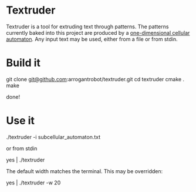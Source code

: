 Textruder
===========

Textruder is a tool for extruding text through patterns. The patterns currently baked into this project are produced by a [one-dimensional cellular automaton](http://archetyp.al/cellular-automata-rule-explorer "cellular automaton"). Any input text may be used, either from a file or from stdin.

Build it
==========

git clone git@github.com:arrogantrobot/textruder.git
cd textruder
cmake .
make

done!

Use it
=========

./textruder -i subcellular_automaton.txt

or from stdin

yes | ./textruder

The default width matches the terminal. This may be overridden:

yes | ./textruder -w 20

